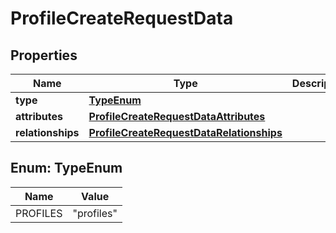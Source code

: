 

# ProfileCreateRequestData


## Properties

| Name | Type | Description | Notes |
|------------ | ------------- | ------------- | -------------|
|**type** | [**TypeEnum**](#TypeEnum) |  |  |
|**attributes** | [**ProfileCreateRequestDataAttributes**](ProfileCreateRequestDataAttributes.md) |  |  |
|**relationships** | [**ProfileCreateRequestDataRelationships**](ProfileCreateRequestDataRelationships.md) |  |  |



## Enum: TypeEnum

| Name | Value |
|---- | -----|
| PROFILES | &quot;profiles&quot; |



